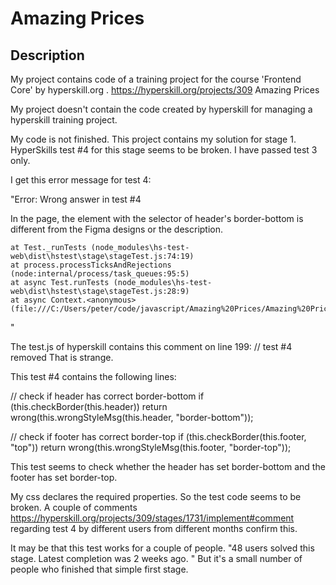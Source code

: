 ﻿# Amazing Prices

## Description

My project contains code of a training project for the course 'Frontend Core' by hyperskill.org .
https://hyperskill.org/projects/309
Amazing Prices

My project doesn't contain the code created by hyperskill for managing a hyperskill training project.

My code is not finished. This project contains my solution for stage 1.
HyperSkills test #4 for this stage seems to be broken. I have passed test 3 only.

I get this error message for test 4:

"Error: Wrong answer in test #4

In the page, the element with the selector of header's border-bottom is different from the Figma designs or the description.

    at Test._runTests (node_modules\hs-test-web\dist\hstest\stage\stageTest.js:74:19)
    at process.processTicksAndRejections (node:internal/process/task_queues:95:5)
    at async Test.runTests (node_modules\hs-test-web\dist\hstest\stage\stageTest.js:28:9)
    at async Context.<anonymous> (file:///C:/Users/peter/code/javascript/Amazing%20Prices/Amazing%20Prices/task/test/test.js:288:5)
"

The test.js of hyperskill contains this comment on line 199: // test #4 removed
That is strange.

This test #4 contains the following lines:

// check if header has correct border-bottom
if (this.checkBorder(this.header))
    return wrong(this.wrongStyleMsg(this.header, "border-bottom"));

// check if footer has correct border-top
if (this.checkBorder(this.footer, "top"))
    return wrong(this.wrongStyleMsg(this.footer, "border-top"));

This test seems to check whether the header has set border-bottom and the footer has set border-top.

My css declares the required properties. So the test code seems to be broken.
A couple of comments https://hyperskill.org/projects/309/stages/1731/implement#comment regarding test 4 by different
users from different months confirm this.

It may be that this test works for a couple of people.  "48 users solved this stage. Latest completion was 2 weeks ago.
" But it's a small number of people who finished that simple first stage. 

 